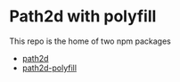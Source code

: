 # Path2d with polyfill

This repo is the home of two npm packages

- [path2d](./packages/path2d/README.md)
- [path2d-polyfill](./packages/path2d-polyfill/README.md)
